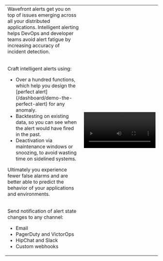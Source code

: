 
<table class="layout">
<colgroup>
<col width="50%" />
<col width="50%" />
</colgroup>
<tr>
<td style="text-align: left;vertical-align: top">Wavefront alerts get you on top of issues emerging across all your distributed applications. Intelligent alerting helps DevOps and developer teams avoid alert fatigue by increasing accuracy of incident detection.<br /><br />

Craft intelligent alerts using:
<ul>
<li>Over a hundred functions, which help you design the [perfect alert](/dashboard/demo-the-perfect-alert) for any anomaly.</li>
<li>Backtesting on existing data, so you can see when the alert would have fired in the past.</li>
<li>Deactivation via maintenance windows or snoozing, to avoid wasting time on sidelined systems.
</ul>

Ultimately you experience fewer false alarms and are better able to predict the behavior of your applications and environments.<br /><br />

Send notification of alert state changes to any channel:
<ul>
<li>Email</li>
<li>PagerDuty and VictorOps</li>
<li>HipChat and Slack</li>
<li>Custom webhooks</li>
</ul>
</td>  
<td><video class="xs-pl-20" width="100%" controls autoplay><source src="images/onboarding-alerts.mp4" type="video/mp4">Your browser does not support HTML5 video.</video></td>
</tr>
</table>
